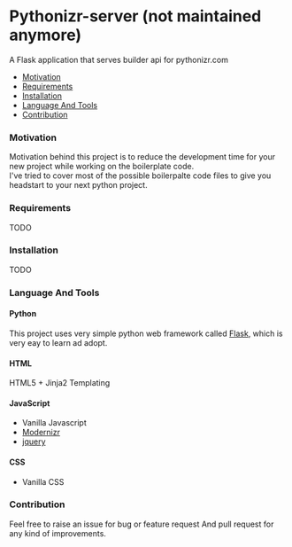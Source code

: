# Pythonizr-server (not maintained anymore)
A Flask application that serves builder api for pythonizr.com

* [Motivation](#motivation)
* [Requirements](#requirements)
* [Installation](#installation)
* [Language And Tools](#language-and-tools)
* [Contribution](#contribution)

### Motivation

Motivation behind this project is to reduce the development time for your new project while working on the boilerplate code.<br />
I've tried to cover most of the possible boilerpalte code files to give you headstart to your next python project.

### Requirements
TODO

### Installation
TODO

### Language And Tools
#### Python
This project uses very simple python web framework called [Flask](http://flask.pocoo.org/), which is very eay to learn ad adopt.

#### HTML

HTML5 + Jinja2 Templating

#### JavaScript

- Vanilla Javascript
- [Modernizr](https://modernizr.com/)
- [jquery](https://jquery.com/)

#### CSS

- Vanilla CSS

### Contribution

Feel free to raise an issue for bug or feature request And pull request for any kind of improvements.
